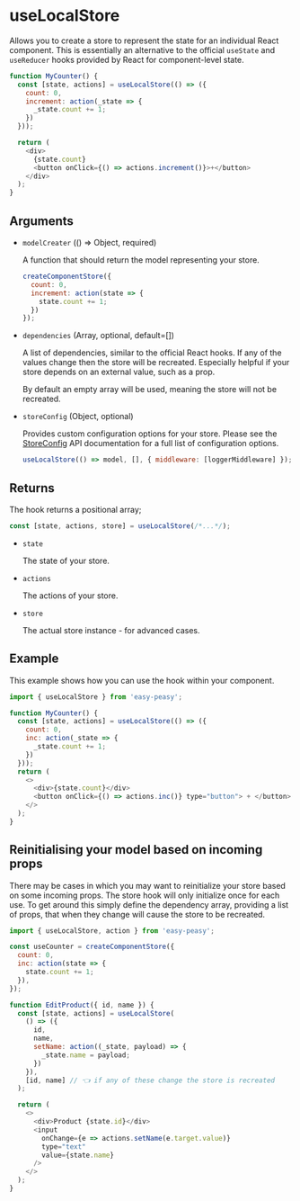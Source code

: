 # useLocalStore

Allows you to create a store to represent the state for an individual React component. This is essentially an alternative to the official `useState` and `useReducer` hooks provided by React for component-level state.

```javascript
function MyCounter() {
  const [state, actions] = useLocalStore(() => ({
    count: 0,
    increment: action(_state => {
      _state.count += 1;
    })
  }));

  return (
    <div>
      {state.count}
      <button onClick={() => actions.increment()}>+</button>
    </div>
  );
}
```

## Arguments

  - `modelCreater` (() => Object, required)

    A function that should return the model representing your store.

    ```javascript
    createComponentStore({
      count: 0,
      increment: action(state => {
        state.count += 1;
      })
    });
    ```

  - `dependencies` (Array, optional, default=[])

    A list of dependencies, similar to the official React hooks. If any of the values change then the store will be recreated. Especially helpful if your store depends on an external value, such as a prop.

    By default an empty array will be used, meaning the store will not be recreated.

  - `storeConfig` (Object, optional)

    Provides custom configuration options for your store. Please see the [StoreConfig](/docs/api/store-config.html) API documentation for a full list of configuration options.

    ```javascript
    useLocalStore(() => model, [], { middleware: [loggerMiddleware] });
    ```

## Returns

The hook returns a positional array;

```typescript
const [state, actions, store] = useLocalStore(/*...*/);
```

- `state`

  The state of your store.

- `actions`

  The actions of your store.

- `store`

  The actual store instance - for advanced cases.

## Example

This example shows how you can use the hook within your component.

```javascript
import { useLocalStore } from 'easy-peasy';

function MyCounter() {
  const [state, actions] = useLocalStore(() => ({
    count: 0,
    inc: action(_state => {
      _state.count += 1;
    })
  }));
  return (
    <>
      <div>{state.count}</div>
      <button onClick={() => actions.inc()} type="button"> + </button>
    </>
  );
}
```

## Reinitialising your model based on incoming props

There may be cases in which you may want to reinitialize your store based on some incoming props. The store hook will only initialize once for each use. To get around this simply define the dependency array, providing a list of props, that when they change will cause the store to be recreated.

```javascript
import { useLocalStore, action } from 'easy-peasy';

const useCounter = createComponentStore({
  count: 0,
  inc: action(state => {
    state.count += 1;
  }),
});

function EditProduct({ id, name }) {
  const [state, actions] = useLocalStore(
    () => ({
      id,
      name,
      setName: action((_state, payload) => {
        _state.name = payload;
      })
    }),
    [id, name] // 👈 if any of these change the store is recreated
  );

  return (
    <>
      <div>Product {state.id}</div>
      <input
        onChange={e => actions.setName(e.target.value)}
        type="text"
        value={state.name}
      />
    </>
  );
}
```
